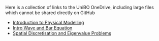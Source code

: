 Here is a collection of links to the UniBO OneDrive, including large files which cannot be shared directly on GitHub

- [Introduction to Physical Modelling](https://liveunibo-my.sharepoint.com/:b:/g/personal/michele_ducceschi_unibo_it/EdbcIOEHqB5EqcVoX_vMbZsBtoiLL5Y9_Ee3SMQPgW32Bg?e=Ty2zfG)
- [Intro Wave and Bar Equation](https://liveunibo-my.sharepoint.com/:p:/g/personal/michele_ducceschi_unibo_it/EdXebRjfERVKuSMWsya0YFoBCv5cXY1BHDYq1WbYA_jzOQ?e=FvQ8PB)
- [Spatial Discretisation and Eigenvalue Problems](https://liveunibo-my.sharepoint.com/:b:/g/personal/michele_ducceschi_unibo_it/ET5Qqlx5RpZDjAnhsf3SDjcBCO4DrLj2oaHSBrLKDRgmng?e=eEhBWW)
